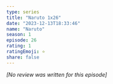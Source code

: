 ```yaml
---
type: series
title: "Naruto 1x26"
date: "2023-12-13T18:33:46"
name: "Naruto"
season: 1
episode: 26
rating: 1
ratingEmoji: ⭐️
share: false
---
```


_[No review was written for this episode]_
